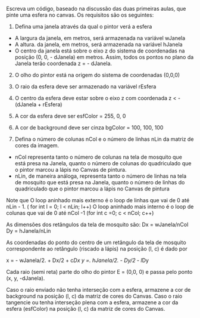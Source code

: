 Escreva um código, baseado na discussão das duas primeiras aulas, que pinte uma esfera no canvas. Os requisitos são os seguintes:
1) Defina uma janela através da qual o pintor verá a esfera 
- A largura da janela, em metros, será armazenada na variável wJanela
- A altura. da janela, em metros, será armazenada na variável  hJanela
- O centro da janela está sobre o eixo z do sistema de coordenadas na posição (0, 0, - dJanela) em metros. Assim, todos os pontos no plano da Janela terão coordenada z = - dJanela.

2) O olho do pintor está na origem do sistema de coordenadas (0,0,0)


3) O raio da esfera deve ser armazenado na variável rEsfera

4) O centro da esfera deve estar sobre o eixo z com coordenada z < - (dJanela + rEsfera)

5) A cor da esfera deve ser esfColor = 255, 0, 0


6)  A cor de background deve ser cinza bgColor = 100, 100, 100

7) Defina o número de colunas nCol e o número de linhas nLin da matriz de cores da imagem.
- nCol representa tanto o número de colunas na tela de mosquito que está presa na Janela, quanto o número de colunas do quadriculado que o pintor marcou a lápis no Canvas de pintura.
- nLin, de maneira análoga, representa tanto o número de linhas na tela de mosquito que está presa na Janela, quanto o número de linhas do quadriculado que o pintor marcou a lápis no Canvas de pintura

Note que
O loop aninhado mais externo é o loop de linhas que vai de 0 até nLin - 1.  ( for int l = 0; l < nLin; l++)
O loop aninhado mais interno é o loop de colunas que vai de 0 até nCol -1  (for int c =0; c < nCol; c++)

As dimensões dos retângulos da tela de mosquito são:
Dx = wJanela/nCol
Dy = hJanela/nLin

As coordenadas do ponto do centro de um retângulo da tela de mosquito correspondente ao retângulo (riscado a lápis) na posição (l, c) é dado por

x = - wJanela/2. + Dx/2  + c*Dx
y =.  hJanela/2.  -  Dy/2  -  l*Dy

Cada raio (semi reta) parte do olho do pintor E = (0,0, 0) e  passa pelo ponto (x, y, -dJanela).

Caso o raio enviado não tenha interseção com a esfera, armazene a cor de background na posição (l, c) da matriz de cores do Canvas.
Caso o raio tangencie ou tenha interseção plena com a esfera, armazene a cor da esfera (esfColor) na posição (l, c) da matriz de cores do Canvas.